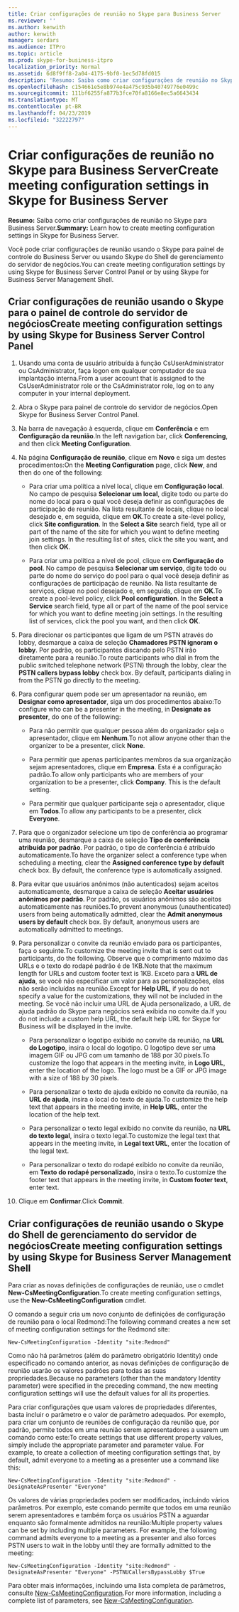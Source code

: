 ```yaml
---
title: Criar configurações de reunião no Skype para Business Server
ms.reviewer: ''
ms.author: kenwith
author: kenwith
manager: serdars
ms.audience: ITPro
ms.topic: article
ms.prod: skype-for-business-itpro
localization_priority: Normal
ms.assetid: 6d8f9ff8-2a04-4175-9bf0-1ec5d78fd015
description: 'Resumo: Saiba como criar configurações de reunião no Skype para Business Server.'
ms.openlocfilehash: c154661e5e8b974e4a475c935b40749776e0499c
ms.sourcegitcommit: 111bf6255fa877b3fce70fa8166e8ec5a6643434
ms.translationtype: MT
ms.contentlocale: pt-BR
ms.lasthandoff: 04/23/2019
ms.locfileid: "32222797"
---
```

# <a name="create-meeting-configuration-settings-in-skype-for-business-server"></a><span data-ttu-id="cbe01-103">Criar configurações de reunião no Skype para Business Server</span><span class="sxs-lookup"><span data-stu-id="cbe01-103">Create meeting configuration settings in Skype for Business Server</span></span>
 
<span data-ttu-id="cbe01-104">**Resumo:** Saiba como criar configurações de reunião no Skype para Business Server.</span><span class="sxs-lookup"><span data-stu-id="cbe01-104">**Summary:** Learn how to create meeting configuration settings in Skype for Business Server.</span></span>
  
<span data-ttu-id="cbe01-105">Você pode criar configurações de reunião usando o Skype para painel de controle do Business Server ou usando Skype do Shell de gerenciamento do servidor de negócios.</span><span class="sxs-lookup"><span data-stu-id="cbe01-105">You can create meeting configuration settings by using Skype for Business Server Control Panel or by using Skype for Business Server Management Shell.</span></span>
  
## <a name="create-meeting-configuration-settings-by-using-skype-for-business-server-control-panel"></a><span data-ttu-id="cbe01-106">Criar configurações de reunião usando o Skype para o painel de controle do servidor de negócios</span><span class="sxs-lookup"><span data-stu-id="cbe01-106">Create meeting configuration settings by using Skype for Business Server Control Panel</span></span>

1. <span data-ttu-id="cbe01-107">Usando uma conta de usuário atribuída à função CsUserAdministrator ou CsAdministrator, faça logon em qualquer computador de sua implantação interna.</span><span class="sxs-lookup"><span data-stu-id="cbe01-107">From a user account that is assigned to the CsUserAdministrator role or the CsAdministrator role, log on to any computer in your internal deployment.</span></span>
    
2.  <span data-ttu-id="cbe01-108">Abra o Skype para painel de controle do servidor de negócios.</span><span class="sxs-lookup"><span data-stu-id="cbe01-108">Open Skype for Business Server Control Panel.</span></span>
    
3. <span data-ttu-id="cbe01-109">Na barra de navegação à esquerda, clique em **Conferência** e em **Configuração da reunião**.</span><span class="sxs-lookup"><span data-stu-id="cbe01-109">In the left navigation bar, click **Conferencing**, and then click **Meeting Configuration**.</span></span>
    
4. <span data-ttu-id="cbe01-110">Na página **Configuração de reunião**, clique em **Novo** e siga um destes procedimentos:</span><span class="sxs-lookup"><span data-stu-id="cbe01-110">On the **Meeting Configuration** page, click **New**, and then do one of the following:</span></span>
    
    - <span data-ttu-id="cbe01-p101">Para criar uma política a nível local, clique em **Configuração local**. No campo de pesquisa **Selecionar um local**, digite todo ou parte do nome do local para o qual você deseja definir as configurações de participação de reunião. Na lista resultante de locais, clique no local desejado e, em seguida, clique em **OK**.</span><span class="sxs-lookup"><span data-stu-id="cbe01-p101">To create a site-level policy, click **Site configuration**. In the **Select a Site** search field, type all or part of the name of the site for which you want to define meeting join settings. In the resulting list of sites, click the site you want, and then click **OK**.</span></span>
    
    - <span data-ttu-id="cbe01-p102">Para criar uma política a nível de pool, clique em **Configuração do pool**. No campo de pesquisa **Selecionar um serviço**, digite todo ou parte do nome do serviço do pool para o qual você deseja definir as configurações de participação de reunião. Na lista resultante de serviços, clique no pool desejado e, em seguida, clique em **OK**.</span><span class="sxs-lookup"><span data-stu-id="cbe01-p102">To create a pool-level policy, click **Pool configuration**. In the **Select a Service** search field, type all or part of the name of the pool service for which you want to define meeting join settings. In the resulting list of services, click the pool you want, and then click **OK**.</span></span>
    
5. <span data-ttu-id="cbe01-p103">Para direcionar os participantes que ligam de um PSTN através do lobby, desmarque a caixa de seleção  **Chamadores PSTN ignoram o lobby**. Por padrão, os participantes discando pelo PSTN irão diretamente para a reunião.</span><span class="sxs-lookup"><span data-stu-id="cbe01-p103">To route participants who dial in from the public switched telephone network (PSTN) through the lobby, clear the **PSTN callers bypass lobby** check box. By default, participants dialing in from the PSTN go directly to the meeting.</span></span>
    
6. <span data-ttu-id="cbe01-119">Para configurar quem pode ser um apresentador na reunião, em **Designar como apresentador**, siga um dos procedimentos abaixo:</span><span class="sxs-lookup"><span data-stu-id="cbe01-119">To configure who can be a presenter in the meeting, in **Designate as presenter**, do one of the following:</span></span>
    
   - <span data-ttu-id="cbe01-120">Para não permitir que qualquer pessoa além do organizador seja o apresentador, clique em **Nenhum**.</span><span class="sxs-lookup"><span data-stu-id="cbe01-120">To not allow anyone other than the organizer to be a presenter, click **None**.</span></span>
    
   - <span data-ttu-id="cbe01-p104">Para permitir que apenas participantes membros da sua organização sejam apresentadores, clique em **Empresa**. Esta é a configuração padrão.</span><span class="sxs-lookup"><span data-stu-id="cbe01-p104">To allow only participants who are members of your organization to be a presenter, click **Company**. This is the default setting.</span></span>
    
   - <span data-ttu-id="cbe01-123">Para permitir que qualquer participante seja o apresentador, clique em **Todos**.</span><span class="sxs-lookup"><span data-stu-id="cbe01-123">To allow any participants to be a presenter, click **Everyone**.</span></span>
    
7. <span data-ttu-id="cbe01-p105">Para que o organizador selecione um tipo de conferência ao programar uma reunião, desmarque a caixa de seleção  **Tipo de conferência atribuída por padrão**. Por padrão, o tipo de conferência é atribuído automaticamente.</span><span class="sxs-lookup"><span data-stu-id="cbe01-p105">To have the organizer select a conference type when scheduling a meeting, clear the **Assigned conference type by default** check box. By default, the conference type is automatically assigned.</span></span>
    
8. <span data-ttu-id="cbe01-p106">Para evitar que usuários anônimos (não autenticados) sejam aceitos automaticamente, desmarque a caixa de seleção **Aceitar usuários anônimos por padrão**. Por padrão, os usuários anônimos são aceitos automaticamente nas reuniões.</span><span class="sxs-lookup"><span data-stu-id="cbe01-p106">To prevent anonymous (unauthenticated) users from being automatically admitted, clear the **Admit anonymous users by default** check box. By default, anonymous users are automatically admitted to meetings.</span></span>
    
9. <span data-ttu-id="cbe01-128">Para personalizar o convite da reunião enviado para os participantes, faça o seguinte.</span><span class="sxs-lookup"><span data-stu-id="cbe01-128">To customize the meeting invite that is sent out to participants, do the following.</span></span> <span data-ttu-id="cbe01-129">Observe que o comprimento máximo das URLs e o texto do rodapé padrão é de 1KB.</span><span class="sxs-lookup"><span data-stu-id="cbe01-129">Note that the maximum length for URLs and custom footer text is 1KB.</span></span> <span data-ttu-id="cbe01-130">Exceto para a **URL de ajuda**, se você não especificar um valor para as personalizações, elas não serão incluídas na reunião.</span><span class="sxs-lookup"><span data-stu-id="cbe01-130">Except for **Help URL**, if you do not specify a value for the customizations, they will not be included in the meeting.</span></span> <span data-ttu-id="cbe01-131">Se você não incluir uma URL de Ajuda personalizado, a URL de ajuda padrão do Skype para negócios será exibida no convite da.</span><span class="sxs-lookup"><span data-stu-id="cbe01-131">If you do not include a custom help URL, the default help URL for Skype for Business will be displayed in the invite.</span></span> 
    
   - <span data-ttu-id="cbe01-p108">Para personalizar o logotipo exibido no convite da reunião, na **URL do Logotipo**, insira o local do logotipo. O logotipo deve ser uma imagem GIF ou JPG com um tamanho de 188 por 30 pixels.</span><span class="sxs-lookup"><span data-stu-id="cbe01-p108">To customize the logo that appears in the meeting invite, in **Logo URL**, enter the location of the logo. The logo must be a GIF or JPG image with a size of 188 by 30 pixels.</span></span> 
    
   - <span data-ttu-id="cbe01-134">Para personalizar o texto de ajuda exibido no convite da reunião, na **URL de ajuda**, insira o local do texto de ajuda.</span><span class="sxs-lookup"><span data-stu-id="cbe01-134">To customize the help text that appears in the meeting invite, in **Help URL**, enter the location of the help text.</span></span>
    
   - <span data-ttu-id="cbe01-135">Para personalizar o texto legal exibido no convite da reunião, na **URL do texto legal**, insira o texto legal.</span><span class="sxs-lookup"><span data-stu-id="cbe01-135">To customize the legal text that appears in the meeting invite, in **Legal text URL**, enter the location of the legal text.</span></span>
    
   - <span data-ttu-id="cbe01-136">Para personalizar o texto do rodapé exibido no convite da reunião, em **Texto do rodapé personalizado**, insira o texto.</span><span class="sxs-lookup"><span data-stu-id="cbe01-136">To customize the footer text that appears in the meeting invite, in **Custom footer text**, enter text.</span></span>
    
10. <span data-ttu-id="cbe01-137">Clique em **Confirmar**.</span><span class="sxs-lookup"><span data-stu-id="cbe01-137">Click **Commit**.</span></span>
    
## <a name="create-meeting-configuration-settings-by-using-skype-for-business-server-management-shell"></a><span data-ttu-id="cbe01-138">Criar configurações de reunião usando o Skype do Shell de gerenciamento do servidor de negócios</span><span class="sxs-lookup"><span data-stu-id="cbe01-138">Create meeting configuration settings by using Skype for Business Server Management Shell</span></span>

<span data-ttu-id="cbe01-139">Para criar as novas definições de configurações de reunião, use o cmdlet **New-CsMeetingConfiguration**.</span><span class="sxs-lookup"><span data-stu-id="cbe01-139">To create meeting configuration settings, use the **New-CsMeetingConfiguration** cmdlet.</span></span>
  
<span data-ttu-id="cbe01-140">O comando a seguir cria um novo conjunto de definições de configuração de reunião para o local Redmond:</span><span class="sxs-lookup"><span data-stu-id="cbe01-140">The following command creates a new set of meeting configuration settings for the Redmond site:</span></span>
  
```
New-CsMeetingConfiguration -Identity "site:Redmond"
```

<span data-ttu-id="cbe01-141">Como não há parâmetros (além do parâmetro obrigatório Identity) onde especificado no comando anterior, as novas definições de configuração de reunião usarão os valores padrões para todas as suas propriedades.</span><span class="sxs-lookup"><span data-stu-id="cbe01-141">Because no parameters (other than the mandatory Identity parameter) were specified in the preceding command, the new meeting configuration settings will use the default values for all its properties.</span></span>
  
<span data-ttu-id="cbe01-p109">Para criar configurações que usam valores de propriedades diferentes, basta incluir o parâmetro e o valor de parâmetro adequados. Por exemplo, para criar um conjunto de reuniões de configuração da reunião que, por padrão, permite todos em uma reunião serem apresentadores a usarem um comando como este:</span><span class="sxs-lookup"><span data-stu-id="cbe01-p109">To create settings that use different property values, simply include the appropriate parameter and parameter value. For example, to create a collection of meeting configuration settings that, by default, admit everyone to a meeting as a presenter use a command like this:</span></span>
  
```
New-CsMeetingConfiguration -Identity "site:Redmond" -DesignateAsPresenter "Everyone"
```

<span data-ttu-id="cbe01-p110">Os valores de várias propriedades podem ser modificados, incluindo vários parâmetros. Por exemplo, este comando permite que todos em uma reunião serem apresentadores e também força os usuários PSTN a aguardar enquanto são formalmente admitidos na reunião:</span><span class="sxs-lookup"><span data-stu-id="cbe01-p110">Multiple property values can be set by including multiple parameters. For example, the following command admits everyone to a meeting as a presenter and also forces PSTN users to wait in the lobby until they are formally admitted to the meeting:</span></span>
  
```
New-CsMeetingConfiguration -Identity "site:Redmond" -DesignateAsPresenter "Everyone" -PSTNUCallersBypassLobby $True
```

<span data-ttu-id="cbe01-146">Para obter mais informações, incluindo uma lista completa de parâmetros, consulte [New-CsMeetingConfiguration](https://docs.microsoft.com/powershell/module/skype/new-csmeetingconfiguration?view=skype-ps).</span><span class="sxs-lookup"><span data-stu-id="cbe01-146">For more information, including a complete list of parameters, see [New-CsMeetingConfiguration](https://docs.microsoft.com/powershell/module/skype/new-csmeetingconfiguration?view=skype-ps).</span></span>
  

